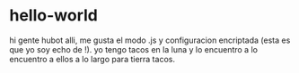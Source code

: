 # hello-world
hi gente
hubot alli, me gusta el modo .js y configuracion encriptada   (esta es que yo soy echo de !).
yo tengo tacos en la luna  y lo encuentro a  lo encuentro a ellos a lo largo para tierra tacos.
